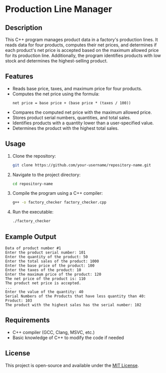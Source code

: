 # Production Line Manager

## Description
This C++ program manages product data in a factory's production lines. It reads data for four products, computes their net prices, and determines if each product's net price is accepted based on the maximum allowed price for its production line. Additionally, the program identifies products with low stock and determines the highest-selling product.

## Features
- Reads base price, taxes, and maximum price for four products.
- Computes the net price using the formula:
  ```
  net price = base price + (base price * (taxes / 100))
  ```
- Compares the computed net price with the maximum allowed price.
- Stores product serial numbers, quantities, and total sales.
- Identifies products with a quantity lower than a user-specified value.
- Determines the product with the highest total sales.

## Usage
1. Clone the repository:
   ```bash
   git clone https://github.com/your-username/repository-name.git
   ```
2. Navigate to the project directory:
   ```bash
   cd repository-name
   ```
3. Compile the program using a C++ compiler:
   ```bash
   g++ -o factory_checker factory_checker.cpp
   ```
4. Run the executable:
   ```bash
   ./factory_checker
   ```

## Example Output
```
Data of product number #1
Enter the product serial number: 101
Enter the quantity of the product: 50
Enter the total sales of the product: 1000
Enter the base price of the product: 100
Enter the taxes of the product: 10
Enter the maximum price of the product: 120
The net price of the product is: 110
The product net price is accepted.
...
Enter the value of the quantity: 40
Serial Numbers of the Products that have less quantity than 40:
Product: 103
The product with the highest sales has the serial number: 102
```

## Requirements
- C++ compiler (GCC, Clang, MSVC, etc.)
- Basic knowledge of C++ to modify the code if needed

## License
This project is open-source and available under the [MIT License](LICENSE).
